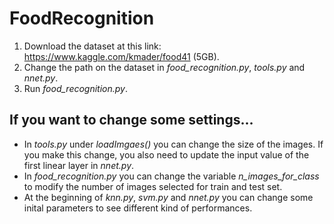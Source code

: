 # FoodRecognition

1. Download the dataset at this link: https://www.kaggle.com/kmader/food41 (5GB).
2. Change the path on the dataset in _food_recognition.py_, _tools.py_ and _nnet.py_.
2. Run _food_recognition.py_.

## If you want to change some settings... 
- In _tools.py_ under _loadImgaes()_ you can change the size of the images. If you make this change, you also need to update the input value of the first linear layer in _nnet.py_.
- In _food_recognition.py_ you can change the variable _n_images_for_class_ to modify the number of images selected for train and test set. 
- At the beginning of _knn.py_, _svm.py_ and _nnet.py_ you can change some inital parameters to see different kind of performances. 
